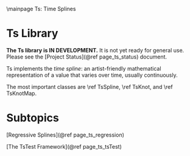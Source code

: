\mainpage Ts: Time Splines

# Ts Library

**The Ts library is IN DEVELOPMENT.**  It is not yet ready for general use.
Please see the [Project Status](@ref page_ts_status) document.

Ts implements the _time spline_: an artist-friendly mathematical representation
of a value that varies over time, usually continuously.

The most important classes are \ref TsSpline, \ref TsKnot, and \ref TsKnotMap.

# Subtopics

[Regressive Splines](@ref page_ts_regression)

[The TsTest Framework](@ref page_ts_tsTest)
